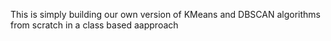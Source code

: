 This is simply building our own version of KMeans and DBSCAN algorithms from scratch in a class based aapproach
